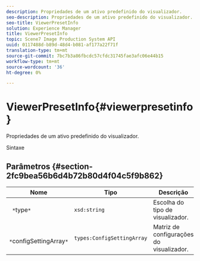 ```yaml
---
description: Propriedades de um ativo predefinido do visualizador.
seo-description: Propriedades de um ativo predefinido do visualizador.
seo-title: ViewerPresetInfo
solution: Experience Manager
title: ViewerPresetInfo
topic: Scene7 Image Production System API
uuid: 0117488d-b89d-48d4-b081-af177a22f71f
translation-type: tm+mt
source-git-commit: 7bc7b3a86fbcdc57cfdc31745fae3afc06e44b15
workflow-type: tm+mt
source-wordcount: '36'
ht-degree: 0%

---
```



# ViewerPresetInfo{#viewerpresetinfo}

Propriedades de um ativo predefinido do visualizador.

Sintaxe

## Parâmetros {#section-2fc9bea56b6d4b72b80d4f04c5f9b862}

| Nome | Tipo | Descrição |
|---|---|---|
| ` *`type`*` | `xsd:string` | Escolha do tipo de visualizador. |
| ` *`configSettingArray`*` | `types:ConfigSettingArray` | Matriz de configurações do visualizador. |

